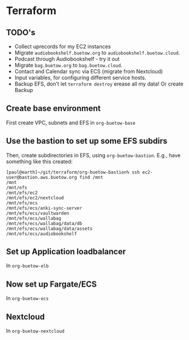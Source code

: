 # Terraform

## TODO's

* Collect uprecords for my EC2 instances
* Migrate `audiobookshelf.buetow.org` to `audiobookshelf.buetow.cloud`.
* Podcast through Audiobookshelf - try it out
* Migrate `bag.buetow.org` to `bag.buetow.cloud`.
* Contact and Calendar sync via ECS (migrate from Nextcloud)
* Input variables, for configuring different service hosts.
* Backup EFS, don't let `terraform destroy` erease all my data! Or create Backup

## Create base environment

First create VPC, subnets and EFS in `org-buetow-base`

## Use the bastion to set up some EFS subdirs

Then, create subdirectories in EFS, using `org-buetow-bastion`. E.g., have something like this created:

```shell
[paul@earth]~/git/terraform/org-buetow-bastion% ssh ec2-user@bastion.aws.buetow.org find /mnt
/mnt
/mnt/efs
/mnt/efs/ec2
/mnt/efs/ec2/nextcloud
/mnt/efs/ecs
/mnt/efs/ecs/anki-sync-server
/mnt/efs/ecs/vaultwarden
/mnt/efs/ecs/wallabag
/mnt/efs/ecs/wallabag/data/db
/mnt/efs/ecs/wallabag/data/assets
/mnt/efs/ecs/audiobookshelf
```

## Set up Application loadbalancer

In `org-buetow-elb`

## Now set up Fargate/ECS

In `org-buetow-ecs`

## Nextcloud

In `org-buetow-nextcloud`
